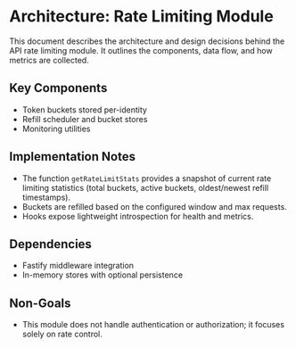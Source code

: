 # Architecture: Rate Limiting Module

This document describes the architecture and design decisions behind the API rate limiting module.
It outlines the components, data flow, and how metrics are collected.

## Key Components

- Token buckets stored per-identity
- Refill scheduler and bucket stores
- Monitoring utilities

## Implementation Notes

- The function `getRateLimitStats` provides a snapshot of current rate limiting statistics
  (total buckets, active buckets, oldest/newest refill timestamps).
- Buckets are refilled based on the configured window and max requests.
- Hooks expose lightweight introspection for health and metrics.

## Dependencies

- Fastify middleware integration
- In-memory stores with optional persistence

## Non-Goals

- This module does not handle authentication or authorization; it focuses solely on rate control.

